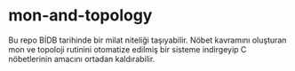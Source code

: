 # mon-and-topology
Bu repo BİDB tarihinde bir milat niteliği taşıyabilir. Nöbet kavramını oluşturan mon ve topoloji rutinini otomatize edilmiş bir sisteme indirgeyip C nöbetlerinin amacını ortadan kaldırabilir.
